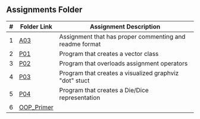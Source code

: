 ## Assignments Folder

|   #   | Folder Link | Assignment Description |
| :---: | ----------- | ---------------------- |
| 1 | [A03](https://github.com/DomHaw21/2143-OOP-HAWKINS/tree/main/Assignments/AO3)| Assignment that has proper commenting and readme format|
| 2 | [P01](https://github.com/DomHaw21/2143-OOP-HAWKINS/tree/main/Assignments/P01)| Program that creates a vector class|
| 3 | [P02](https://github.com/DomHaw21/2143-OOP-HAWKINS/tree/main/Assignments/P02)| Program that overloads assignment operators|
| 4 | [P03](https://github.com/DomHaw21/2143-OOP-HAWKINS/tree/main/Assignments/P03)| Program that creates a visualized graphviz "dot" stuct|
| 5 | [P04]()| Program that creates a Die/Dice representation|
| 6 | [OOP_Primer]()| |
